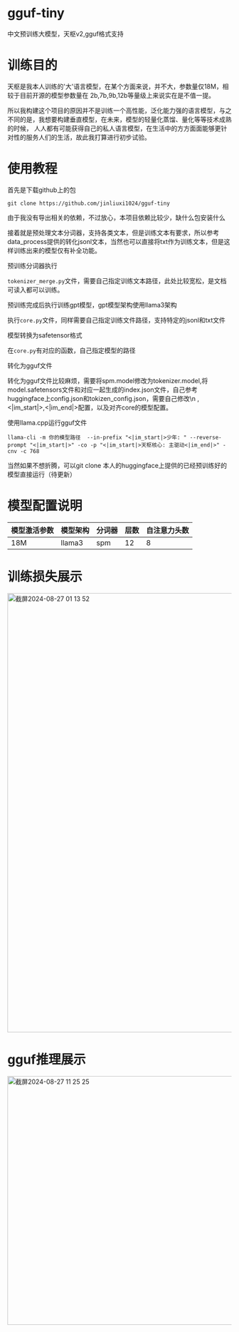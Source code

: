 # gguf-tiny
中文预训练大模型，天枢v2,gguf格式支持

# 训练目的
天枢是我本人训练的'大'语言模型，在某个方面来说，并不大，参数量仅18M，相较于目前开源的模型参数量在 2b,7b,9b,12b等量级上来说实在是不值一提。

所以我构建这个项目的原因并不是训练一个高性能，泛化能力强的语言模型，与之不同的是，我想要构建垂直模型，在未来，模型的轻量化蒸馏、量化等等技术成熟的时候，
人人都有可能获得自己的私人语言模型，在生活中的方方面面能够更针对性的服务人们的生活，故此我打算进行初步试验。

# 使用教程
首先是下载github上的包

`git clone https://github.com/jinliuxi1024/gguf-tiny`

由于我没有导出相关的依赖，不过放心，本项目依赖比较少，缺什么包安装什么

接着就是预处理文本分词器，支持各类文本，但是训练文本有要求，所以参考data_process提供的转化jsonl文本，当然也可以直接将txt作为训练文本，但是这样训练出来的模型仅有补全功能。

预训练分词器执行

`tokenizer_merge.py`文件，需要自己指定训练文本路径，此处比较宽松，是文档可读入都可以训练。

预训练完成后执行训练gpt模型，gpt模型架构使用llama3架构


执行`core.py`文件，同样需要自己指定训练文件路径，支持特定的jsonl和txt文件

模型转换为safetensor格式

在`core.py`有对应的函数，自己指定模型的路径

转化为gguf文件

转化为gguf文件比较麻烦，需要将spm.model修改为tokenizer.model,将model.safetensors文件和对应一起生成的index.json文件，自己参考huggingface上config.json和tokizen_config.json，需要自己修改\n ,<|im_start|>,<|im_end|>配置，以及对齐core的模型配置。

使用llama.cpp运行gguf文件

`llama-cli -m 你的模型路径  --in-prefix "<|im_start|>少年: " --reverse-prompt "<|im_start|>" -co -p "<|im_start|>天枢核心: 主驱动<|im_end|>" -cnv -c 768`

当然如果不想折腾，可以git clone 本人的huggingface上提供的已经预训练好的模型直接运行（待更新）


# 模型配置说明

| 模型激活参数 | 模型架构 | 分词器 | 层数 | 自注意力头数 |
|---|---|---|---|---|
| 18M | llama3 | spm | 12 | 8 |

# 训练损失展示

<img width="985" alt="截屏2024-08-27 01 13 52" src="https://github.com/user-attachments/assets/67ef1058-936d-46b5-b642-674586e521c5">

# gguf推理展示

<img width="558" alt="截屏2024-08-27 11 25 25" src="https://github.com/user-attachments/assets/9c31464e-1cd2-4ac3-9693-ee0b477c0db2">



